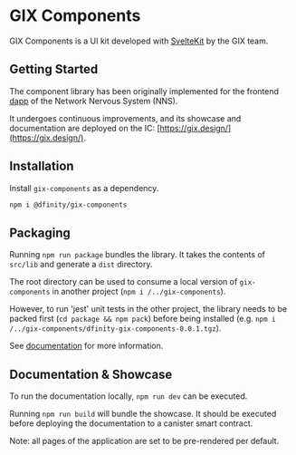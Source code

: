 # GIX Components

GIX Components is a UI kit developed with [SvelteKit](https://kit.svelte.dev) by the GIX team.

## Getting Started

The component library has been originally implemented for the frontend [dapp](https://nns.ic0.app/) of the Network Nervous System (NNS).

It undergoes continuous improvements, and its showcase and documentation are deployed on the IC: [https://gix.design/](https://gix.design/).

## Installation

Install `gix-components` as a dependency.

```bash
npm i @dfinity/gix-components
```

## Packaging

Running `npm run package` bundles the library. It takes the contents of `src/lib` and generate a `dist` directory.

The root directory can be used to consume a local version of `gix-components` in another project (`npm i /../gix-components`).

However, to run 'jest' unit tests in the other project, the library needs to be packed first (`cd package && npm pack`) before being installed (e.g. `npm i /../gix-components/dfinity-gix-components-0.0.1.tgz`).

See [documentation](https://kit.svelte.dev/docs/packaging) for more information.

## Documentation & Showcase

To run the documentation locally, `npm run dev` can be executed.

Running `npm run build` will bundle the showcase. It should be executed before deploying the documentation to a canister smart contract.

Note: all pages of the application are set to be pre-rendered per default.
